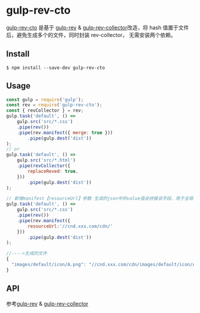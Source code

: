 # gulp-rev-cto

[gulp-rev-cto](https://www.npmjs.com/package/gulp-rev-cto) 是基于 [gulp-rev](https://www.npmjs.com/package/gulp-rev) & [gulp-rev-collector](https://www.npmjs.com/package/gulp-rev-collector)改造，将 hash 值置于文件后，避免生成多个的文件，同时封装 rev-collector， 无需安装两个依赖。

## Install

```
$ npm install --save-dev gulp-rev-cto
```

## Usage

```js
const gulp = require('gulp');
const rev = require('gulp-rev-cto');
const { revCollector } = rev;
gulp.task('default', () =>
    gulp.src('src/*.css')
    .pipe(rev())
    .pipe(rev.manifest({ merge: true }))
        .pipe(gulp.dest('dist'))
);
// or
gulp.task('default', () =>
    gulp.src('src/*.html')
    .pipe(revCollector({
        replaceReved: true,
    }))
        .pipe(gulp.dest('dist'))
);

// 新增manifest【resourceUrl】参数 生成的json中的value值会拼接该字段，用于全局替换
gulp.task('default', () =>
    gulp.src('src/*.css')
    .pipe(rev())
    .pipe(rev.manifest({
        resourceUrl:'//cnd.xxx.com/cdn/'
    }))
        .pipe(gulp.dest('dist'))
);

//---->生成的文件
{
  "images/default/icon/A.png": "//cnd.xxx.com/cdn/images/default/icon/A.png?v=b8acf03fca",
}

```

## API

参考[gulp-rev](https://www.npmjs.com/package/gulp-rev) & [gulp-rev-collector](https://www.npmjs.com/package/gulp-rev-collector)
